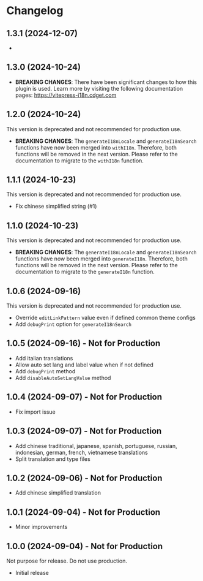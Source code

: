 # Changelog

## 1.3.1 (2024-12-07)

-

## 1.3.0 (2024-10-24)

- **BREAKING CHANGES**: There have been significant changes to how this plugin is used. Learn more by visiting the following documentation pages: https://vitepress-i18n.cdget.com

## 1.2.0 (2024-10-24)

This version is deprecated and not recommended for production use.

- **BREAKING CHANGES**: The `generateI18nLocale` and `generateI18nSearch` functions have now been merged into `withI18n`. Therefore, both functions will be removed in the next version. Please refer to the documentation to migrate to the `withI18n` function.

## 1.1.1 (2024-10-23)

This version is deprecated and not recommended for production use.

- Fix chinese simplified string (#1)

## 1.1.0 (2024-10-23)

This version is deprecated and not recommended for production use.

- **BREAKING CHANGES**: The `generateI18nLocale` and `generateI18nSearch` functions have now been merged into `generateI18n`. Therefore, both functions will be removed in the next version. Please refer to the documentation to migrate to the `generateI18n` function.

## 1.0.6 (2024-09-16)

This version is deprecated and not recommended for production use.

- Override `editLinkPattern` value even if defined common theme configs
- Add `debugPrint` option for `generateI18nSearch`

## 1.0.5 (2024-09-16) - Not for Production

- Add italian translations
- Allow auto set lang and label value when if not defined
- Add `debugPrint` method
- Add `disableAutoSetLangValue` method

## 1.0.4 (2024-09-07) - Not for Production

- Fix import issue

## 1.0.3 (2024-09-07) - Not for Production

- Add chinese traditional, japanese, spanish, portuguese, russian, indonesian, german, french, vietnamese translations
- Split translation and type files

## 1.0.2 (2024-09-06) - Not for Production

- Add chinese simplified translation

## 1.0.1 (2024-09-04) - Not for Production

- Minor improvements

## 1.0.0 (2024-09-04) - Not for Production

Not purpose for release. Do not use production.

- Initial release
